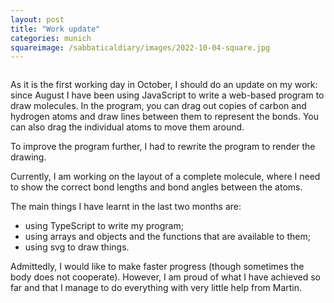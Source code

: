 ```yaml
---
layout: post
title: "Work update"
categories: munich
squareimage: /sabbaticaldiary/images/2022-10-04-square.jpg
---
```

<img src="/sabbaticaldiary/images/2022-10-04.jpg" alt="" class="center">

As it is the first working day in October, I should do an update on my work:
since August I have been using JavaScript to write a web-based program to draw molecules. In the program, you can drag out copies of carbon and hydrogen atoms and draw lines between them to represent the bonds. You can also drag the individual atoms to move them around. 

To improve the program further, I had to rewrite the program to render the drawing.

Currently, I am working on the layout of a complete molecule, where I need to show the correct bond lengths and bond angles between the atoms. 

The main things I have learnt in the last two months are:
* using TypeScript to write my program;
* using arrays and objects and the functions that are available to them;
* using svg to draw things.

Admittedly, I would like to make faster progress (though sometimes the body does not cooperate). However, I am proud of what I have achieved so far and that I manage to do everything with very little help from Martin.